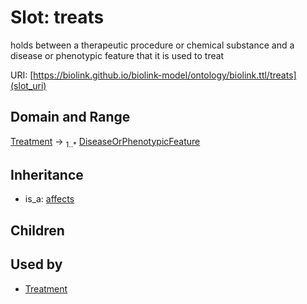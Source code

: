 # Slot: treats


holds between a therapeutic procedure or chemical substance and a disease or phenotypic feature that it is used to treat

URI: [https://biolink.github.io/biolink-model/ontology/biolink.ttl/treats](slot_uri)
## Domain and Range

[Treatment](Treatment.md) ->  <sub>1..*</sub> [DiseaseOrPhenotypicFeature](DiseaseOrPhenotypicFeature.md)
## Inheritance

 *  is_a: [affects](affects.md)
## Children

## Used by

 * [Treatment](Treatment.md)
